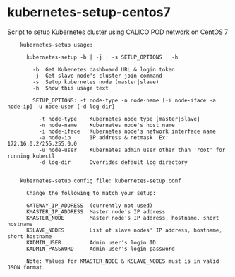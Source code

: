 # kubernetes-setup-centos7
Script to setup Kubernetes cluster using CALICO POD network on CentOS 7 


        kubernetes-setup usage:
         
          kubernetes-setup -b | -j | -s SETUP_OPTIONS | -h
         
            -b  Get Kubenetes dashboard URL & login token
            -j  Get slave node's cluster join command
            -s  Setup kubernetes node (master|slave)
            -h  Show this usage text
         
            SETUP_OPTIONS: -t node-type -n node-name [-i node-iface -a node-ip] -u node-user [-d log-dir]
         
              -t node-type    Kubernetes node type [master|slave]
              -n node-name    Kubernetes node's host name
              -i node-iface   Kubernetes node's network interface name
              -a node-ip      IP address & netmask  Ex:  172.16.0.2/255.255.0.0
              -u node-user    Kubernetes admin user other than 'root' for running kubectl
              -d log-dir      Overrides default log directory 
         

        kubernetes-setup config file: kubernetes-setup.conf
         
          Change the following to match your setup:

          GATEWAY_IP_ADDRESS  (currently not used)
          KMASTER_IP_ADDRESS  Master node's IP address
          KMASTER_NODE        Master node's IP address, hostname, short hostname
          KSLAVE_NODES        List of slave nodes' IP address, hostname, short hostname
          KADMIN_USER         Admin user's login ID
          KADMIN_PASSWORD     Admin user's login password

          Note: Values for KMASTER_NODE & KSLAVE_NODES must is in valid JSON format.
